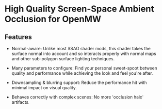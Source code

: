 # High Quality Screen-Space Ambient Occlusion for OpenMW

## Features

- Normal-aware: Unlike most SSAO shader mods, this shader takes the surface normal into account and so interacts properly with normal
  maps and other sub-polygon surface lighting techniques.

- Many parameters to configure: Find your personal sweet-spoot between quality and performance while achieving the
  look and feel you're after.

- Downsampling & blurring support: Reduce the performance hit with minimal impact on visual quality.

- Behaves correctly with complex scenes: No more 'occlusion halo' artifacts.

